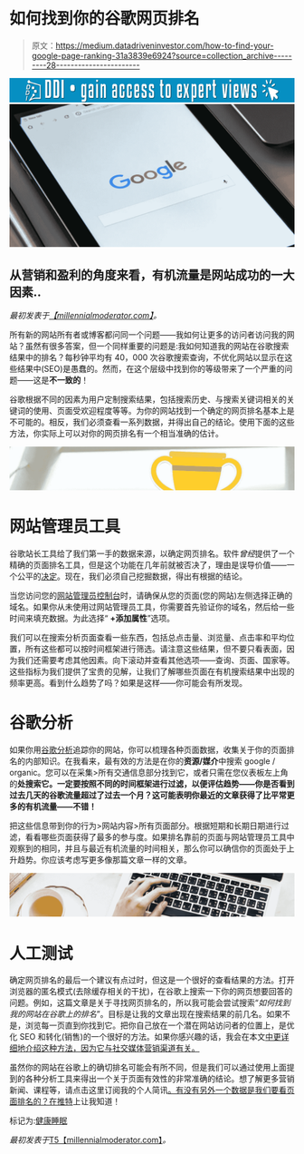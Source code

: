 # 如何找到你的谷歌网页排名

> 原文：<https://medium.datadriveninvestor.com/how-to-find-your-google-page-ranking-31a3839e6924?source=collection_archive---------28----------------------->

[![](img/987cc4dc1d962804cb93efa0b2f93f33.png)](http://www.track.datadriveninvestor.com/1B9E)![](img/61080ea838fa4bfce20f5ea3b10164bb.png)

## 从营销和盈利的角度来看，有机流量是网站成功的一大因素..

*最初发表于*[*【millennialmoderator.com】*](https://millennialmoderator.com/how-to-find-your-google-page-ranking)*。*

所有新的网站所有者或博客都问同一个问题——我如何让更多的访问者访问我的网站？虽然有很多答案，但一个同样重要的问题是:我如何知道我的网站在谷歌搜索结果中的排名？每秒钟平均有 40，000 次谷歌搜索查询，不优化网站以显示在这些结果中(SEO)是愚蠢的。然而，在这个层级中找到你的等级带来了一个严重的问题——这是**不一致的**！

谷歌根据不同的因素为用户定制搜索结果，包括搜索历史、与搜索关键词相关的关键词的使用、页面受欢迎程度等等。为你的网站找到一个确定的网页排名基本上是不可能的。相反，我们必须查看一系列数据，并得出自己的结论。使用下面的这些方法，你实际上可以对你的网页排名有一个相当准确的估计。

![](img/56c8dfff437e86032b90f502defcd57f.png)

# 网站管理员工具

谷歌站长工具给了我们第一手的数据来源，以确定网页排名。软件*曾经*提供了一个精确的页面排名工具，但是这个功能在几年前就被否决了，理由是误导价值——一个公平的[决定](https://www.lifewire.com/how-to-check-google-site-ranking-3467825)。现在，我们必须自己挖掘数据，得出有根据的结论。

当您访问您的[网站管理员控制台](https://search.google.com/search-console/performance/search-analytics)时，请确保从您的页面(您的网站)左侧选择正确的域名。如果你从未使用过网站管理员工具，你需要首先验证你的域名，然后给一些时间来填充数据。为此选择“ **+添加属性**”选项。

我们可以在搜索分析页面查看一些东西，包括总点击量、浏览量、点击率和平均位置，所有这些都可以按时间框架进行筛选。请注意这些结果，但不要只看表面，因为我们还需要考虑其他因素。向下滚动并查看其他选项——查询、页面、国家等。这些指标为我们提供了宝贵的见解，让我们了解哪些页面在有机搜索结果中出现的频率更高。看到什么趋势了吗？如果是这样——你可能会有所发现。

# 谷歌分析

如果你用[谷歌分析](https://analytics.google.com/analytics/web/)追踪你的网站，你可以梳理各种页面数据，收集关于你的页面排名的内部知识。在我看来，最有效的方法是在你的**资源/媒介**中搜索 google / organic。您可以在采集>所有交通信息部分找到它，或者只需在您仪表板左上角的**处搜索它。一定要按照不同的时间框架进行过滤，以便评估趋势——你是否看到过去几天的谷歌流量超过了过去一个月？这可能表明你最近的文章获得了比平常更多的有机流量——不错！**

把这些信息带到你的行为>网站内容>所有页面部分。根据短期和长期日期进行过滤，看看哪些页面获得了最多的参与度。如果排名靠前的页面与网站管理员工具中观察到的相同，并且与最近有机流量的时间相关，那么你可以确信你的页面处于上升趋势。你应该考虑写更多像那篇文章一样的文章。

![](img/e4d0e8257dec2126dcef52ac4a30b129.png)

# 人工测试

确定网页排名的最后一个建议有点过时，但这是一个很好的查看结果的方法。打开浏览器的匿名模式(去除缓存相关的干扰)，在谷歌上搜索一下你的网页想要回答的问题。例如，这篇文章是关于寻找网页排名的，所以我可能会尝试搜索“*如何找到我的网站在谷歌上的排名*”。目标是让我的文章出现在搜索结果的前几名。如果不是，浏览每一页直到你找到它。把你自己放在一个潜在网站访问者的位置上，是优化 SEO 和转化(销售)的一个很好的方法。如果你感兴趣的话，我会在本文[中更详细地介绍这种方法，因为它与社交媒体营销渠道有关。](https://millennialmoderator.com/creating-a-social-media-and-small-business-marketing-funnel)

虽然你的网站在谷歌上的确切排名可能会有所不同，但是我们可以通过使用上面提到的各种分析工具来得出一个关于页面有效性的非常准确的结论。想了解更多营销新闻、课程等，请点击这里订阅我的个人简讯[。有没有另外一个数据是我们要看页面排名的？在](http://alekseyweyman.com/*newsletter)[推特](https://twitter.com/alekseyweyman)上让我知道！

标记为:[健康睡眠](https://millennialmoderator.com/how-to-find-your-google-page-ranking#)

*最初发表于*[T5【millennialmoderator.com】](https://millennialmoderator.com/how-to-find-your-google-page-ranking)*。*